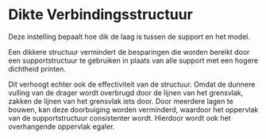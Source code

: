 Dikte Verbindingsstructuur
====
Deze instelling bepaalt hoe dik de laag is tussen de support en het model.

Een dikkere structuur vermindert de besparingen die worden bereikt door een supportstructuur te gebruiken in plaats van alle support met een hogere dichtheid printen.

Dit verhoogt echter ook de effectiviteit van de structuur. Omdat de dunnere vulling van de drager wordt overbrugd door de lijnen van het grensvlak, zakken de lijnen van het grensvlak iets door. Door meerdere lagen te bouwen, kan deze doorbuiging worden verminderd, waardoor het oppervlak van de supportstructuur consistenter wordt. Hierdoor wordt ook het overhangende oppervlak egaler.